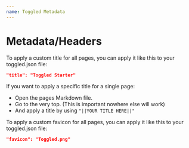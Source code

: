 ```yaml
---
name: Toggled Metadata
---
```

# Metadata/Headers

To apply a custom title for all pages, you can apply it like this to your toggled.json file:

```json
"title": "Toggled Starter"
```

If you want to apply a specific title for a single page: 

- Open the pages Markdown file.
- Go to the very top. (This is important nowhere else will work)
- And apply a title by using `"||YOUR TITLE HERE||"`

To apply a custom favicon for all pages, you can apply it like this to your toggled.json file:

```json
"favicon": "Toggled.png"
```
